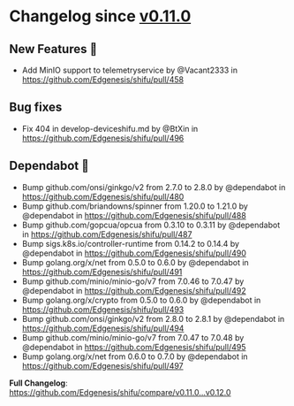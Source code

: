 # Changelog since [v0.11.0](https://github.com/Edgenesis/shifu/releases/tag/v0.11.0)

## New Features 🎉

* Add MinIO support to telemetryservice by @Vacant2333 in https://github.com/Edgenesis/shifu/pull/458

## Bug fixes

* <BugFix>Fix 404 in develop-deviceshifu.md by @BtXin in https://github.com/Edgenesis/shifu/pull/496

## Dependabot 🤖

* Bump github.com/onsi/ginkgo/v2 from 2.7.0 to 2.8.0 by @dependabot in https://github.com/Edgenesis/shifu/pull/480
* Bump github.com/briandowns/spinner from 1.20.0 to 1.21.0 by @dependabot in https://github.com/Edgenesis/shifu/pull/488
* Bump github.com/gopcua/opcua from 0.3.10 to 0.3.11 by @dependabot in https://github.com/Edgenesis/shifu/pull/487
* Bump sigs.k8s.io/controller-runtime from 0.14.2 to 0.14.4 by @dependabot in https://github.com/Edgenesis/shifu/pull/490
* Bump golang.org/x/net from 0.5.0 to 0.6.0 by @dependabot in https://github.com/Edgenesis/shifu/pull/491
* Bump github.com/minio/minio-go/v7 from 7.0.46 to 7.0.47 by @dependabot in https://github.com/Edgenesis/shifu/pull/492
* Bump golang.org/x/crypto from 0.5.0 to 0.6.0 by @dependabot in https://github.com/Edgenesis/shifu/pull/493
* Bump github.com/onsi/ginkgo/v2 from 2.8.0 to 2.8.1 by @dependabot in https://github.com/Edgenesis/shifu/pull/494
* Bump github.com/minio/minio-go/v7 from 7.0.47 to 7.0.48 by @dependabot in https://github.com/Edgenesis/shifu/pull/495
* Bump golang.org/x/net from 0.6.0 to 0.7.0 by @dependabot in https://github.com/Edgenesis/shifu/pull/497

**Full Changelog**: https://github.com/Edgenesis/shifu/compare/v0.11.0...v0.12.0